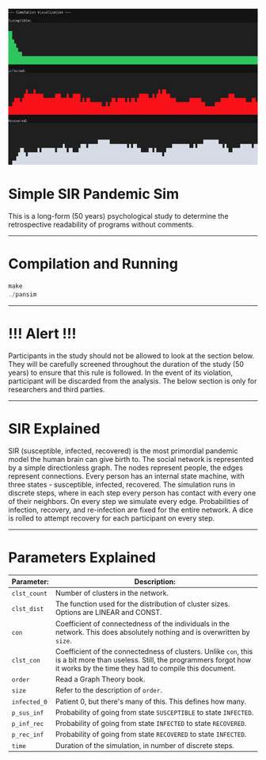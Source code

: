 ![title](./img.png)

# **Simple SIR Pandemic Sim**

This is a long-form (50 years) psychological study to determine the retrospective readability of programs without comments.

---
# **Compilation and Running**
```C
make
./pansim
```

---
# **!!! Alert !!!**
Participants in the study should not be allowed to look at the section below. They will be carefully screened throughout the duration of the study (50 years) to ensure that this rule is followed. In the event of its violation, participant will be discarded from the analysis. The below section is only for researchers and third parties.

---
# **SIR Explained**
SIR (susceptible, infected, recovered) is the most primordial pandemic model the human brain can give birth to. The social network is represented by a simple directionless graph. The nodes represent people, the edges represent connections. Every person has an internal state machine, with three states - susceptible, infected, recovered. The simulation runs in discrete steps, where in each step every person has contact with every one of their neighbors. On every step we simulate every edge. Probabilities of infection, recovery, and re-infection are fixed for the entire network. A dice is rolled to attempt recovery for each participant on every step.

---
# **Parameters Explained**
| Parameter: | Description: |
| - | - |
| `clst_count` | Number of clusters in the network. |
| `clst_dist` | The function used for the distribution of cluster sizes. Options are LINEAR and CONST. |
| `con` | Coefficient of connectedness of the individuals in the network. This does absolutely nothing and is overwritten by `size`. |
| `clst_con` | Coefficient of the connectedness of clusters. Unlike `con`, this is a bit more than useless. Still, the programmers forgot how it works by the time they had to compile this document. |
| `order` | Read a Graph Theory book. |
| `size` | Refer to the description of `order`. |
| `infected_0` | Patient 0, but there's many of this. This defines how many. |
| `p_sus_inf` | Probability of going from state `SUSCEPTIBLE` to state `INFECTED`. |
| `p_inf_rec` | Probability of going from state `INFECTED` to state `RECOVERED`. |
| `p_rec_inf` | Probability of going from state `RECOVERED` to state `INFECTED`. |
| `time` | Duration of the simulation, in number of discrete steps. |

